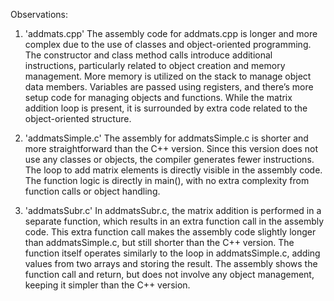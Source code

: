 Observations:

1. 'addmats.cpp'
The assembly code for addmats.cpp is longer and more complex due to the use of classes and object-oriented programming.
The constructor and class method calls introduce additional instructions, particularly related to object creation and memory management.
More memory is utilized on the stack to manage object data members.
Variables are passed using registers, and there’s more setup code for managing objects and functions.
While the matrix addition loop is present, it is surrounded by extra code related to the object-oriented structure.

2. 'addmatsSimple.c'
The assembly for addmatsSimple.c is shorter and more straightforward than the C++ version.
Since this version does not use any classes or objects, the compiler generates fewer instructions.
The loop to add matrix elements is directly visible in the assembly code.
The function logic is directly in main(), with no extra complexity from function calls or object handling.

3. 'addmatsSubr.c'
In addmatsSubr.c, the matrix addition is performed in a separate function, which results in an extra function call in the assembly code.
This extra function call makes the assembly code slightly longer than addmatsSimple.c, but still shorter than the C++ version.
The function itself operates similarly to the loop in addmatsSimple.c, adding values from two arrays and storing the result.
The assembly shows the function call and return, but does not involve any object management, keeping it simpler than the C++ version.